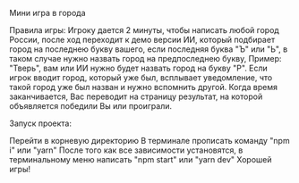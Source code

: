 Мини игра в города

Правила игры: Игроку дается 2 минуты, чтобы написать любой город России, после ход переходит к демо версии ИИ, который подбирает город на последнею букву вашего, если последняя буква "Ъ" или "Ь", в таком случае нужно назвать город на предпоследнею букву, Пример: "Тверь", вам или ИИ нужно будет назвать город на букву "Р". Если игрок вводит город, который уже был, всплывает уведомление, что такой город уже был назван и нужно вспомнить другой. Когда время заканчивается, Вас переводит на страницу результат, на которой объявляется победили Вы или проиграли.

Запуск проекта:

Перейти в корневую директорию
В терминале прописать команду "npm i" или "yarn"
После того как все зависимости установятся, в терминальному меню написать "npm start" или "yarn dev"
Хорошей игры!
